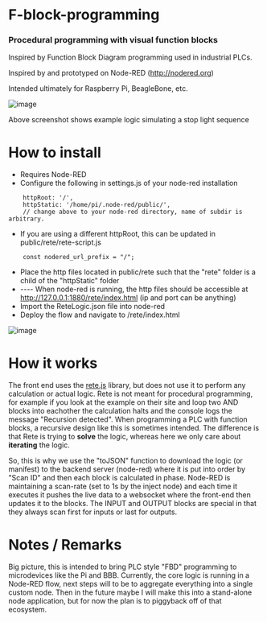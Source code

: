 # F-block-programming
### Procedural programming with visual function blocks

Inspired by Function Block Diagram programming used in industrial PLCs.

Inspired by and prototyped on Node-RED (http://nodered.org)

Intended ultimately for Raspberry Pi, BeagleBone, etc.

![image](https://user-images.githubusercontent.com/66855036/128082692-3f6f75da-9334-44c1-829e-1f3449cc9dbb.png)

Above screenshot shows example logic simulating a stop light sequence

# How to install
* Requires Node-RED
* Configure the following in settings.js of your node-red installation
```
    httpRoot: '/',
    httpStatic: '/home/pi/.node-red/public/',
    // change above to your node-red directory, name of subdir is arbitrary.
```
* If you are using a different httpRoot, this can be updated in public/rete/rete-script.js
```
    const nodered_url_prefix = "/";
```
* Place the http files located in public/rete such that the "rete" folder is a child of the "httpStatic" folder
* ---- When node-red is running, the http files should be accessible at http://127.0.0.1:1880/rete/index.html (ip and port can be anything)
* Import the ReteLogic.json file into node-red
* Deploy the flow and navigate to /rete/index.html

![image](https://user-images.githubusercontent.com/66855036/128082735-d1e9d46b-94e8-4978-bbaf-3331135377e2.png)

# How it works

The front end uses the [rete.js](http://rete.js.org) library, but does not use it to perform any calculation or actual logic. Rete is not meant for procedural programming, for example if you look at the example on their site and loop two AND blocks into eachother the calculation halts and the console logs the message "Recursion detected". When programming a PLC with function blocks, a recursive design like this is sometimes intended. The difference is that Rete is trying to **solve** the logic, whereas here we only care about **iterating** the logic.

So, this is why we use the "toJSON" function to download the logic (or manifest) to the backend server (node-red) where it is put into order by "Scan ID" and then each block is calculated in phase. Node-RED is maintaining a scan-rate (set to 1s by the inject node) and each time it executes it pushes the live data to a websocket where the front-end then updates it to the blocks. The INPUT and OUTPUT blocks are special in that they always scan first for inputs or last for outputs.

# Notes / Remarks

Big picture, this is intended to bring PLC style "FBD" programming to microdevices like the Pi and BBB. Currently, the core logic is running in a Node-RED flow, next steps will to be to aggregate everything into a single custom node. Then in the future maybe I will make this into a stand-alone node application, but for now the plan is to piggyback off of that ecosystem.


